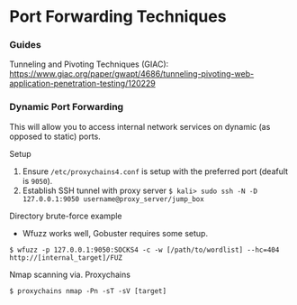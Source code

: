 # Port Forwarding Techniques

### Guides

Tunneling and Pivoting Techniques (GIAC): https://www.giac.org/paper/gwapt/4686/tunneling-pivoting-web-application-penetration-testing/120229

### Dynamic Port Forwarding

This will allow you to access internal network services on dynamic (as opposed to static) ports.

Setup
1. Ensure `/etc/proxychains4.conf` is setup with the preferred port (deafult is `9050`).
2. Establish SSH tunnel with proxy server `$ kali> sudo ssh -N -D 127.0.0.1:9050 username@proxy_server/jump_box`

Directory brute-force example
* Wfuzz works well, Gobuster requires some setup.
```
$ wfuzz -p 127.0.0.1:9050:SOCKS4 -c -w [/path/to/wordlist] --hc=404 http://[internal_target]/FUZ
```

Nmap scanning via. Proxychains
```
$ proxychains nmap -Pn -sT -sV [target]
```
